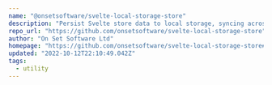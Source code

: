```yaml
---
name: "@onsetsoftware/svelte-local-storage-store"
description: "Persist Svelte store data to local storage, syncing across tabs."
repo_url: "https://github.com/onsetsoftware/svelte-local-storage-store"
author: "On Set Software Ltd"
homepage: "https://github.com/onsetsoftware/svelte-local-storage-store#readme"
updated: "2022-10-12T22:10:49.042Z"
tags: 
  - utility
---
```

